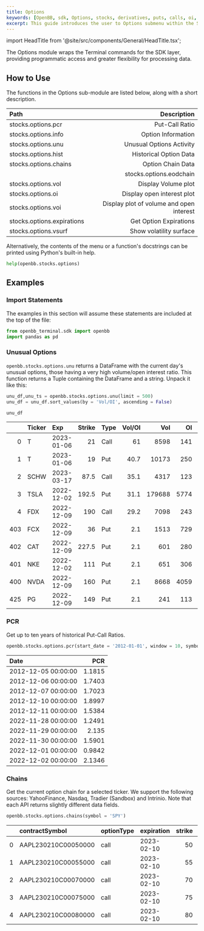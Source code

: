```yaml
---
title: Options
keywords: [OpenBB, sdk, Options, stocks, derivatives, puts, calls, oi, vol, greeks, voi, volatility, vsurf, chains, parity, binom, screen, pricing, hedge, pcr, info, hist, grhist, plot, parity, how to, usage, examples, path, import, unusual options, options]
excerpt: This guide introduces the user to Options submenu within the Stocks menu.
---
```


import HeadTitle from '@site/src/components/General/HeadTitle.tsx';

<HeadTitle title="Options - SDK | OpenBB Docs" />

The Options module wraps the Terminal commands for the SDK layer, providing programmatic access and greater flexibility for processing data.

## How to Use

The functions in the Options sub-module are listed below, along with a short description.

|Path |Description |
|:----|-----------:|
|stocks.options.pcr| Put-Call Ratio |
|stocks.options.info| Option Information |
|stocks.options.unu| Unusual Options Activity|
|stocks.options.hist|Historical Option Data|
|stocks.options.chains | Option Chain Data|
||stocks.options.eodchain | Get End of Day Option Chain Data|
|stocks.options.vol| Display Volume plot|
|stocks.options.oi| Display open interest plot|
|stocks.options.voi| Display plot of volume and open interest|
|stocks.options.expirations| Get Option Expirations|
|stocks.options.vsurf|Show volatility surface|

Alternatively, the contents of the menu or a function's docstrings can be printed using Python's built-in help.

```python
help(openbb.stocks.options)
```

## Examples

### Import Statements

The examples in this section will assume these statements are included at the top of the file:

```python
from openbb_terminal.sdk import openbb
import pandas as pd
```

### Unusual Options

`openbb.stocks.options.unu` returns a DataFrame with the current day's unusual options, those having a very high volume/open interest ratio. This function returns a Tuple containing the DataFrame and a string. Unpack it like this:

```python
unu_df,unu_ts = openbb.stocks.options.unu(limit = 500)
unu_df = unu_df.sort_values(by = 'Vol/OI', ascending = False)

unu_df
```

|    | Ticker   | Exp        |   Strike | Type   |   Vol/OI |    Vol |   OI |   Bid |   Ask |
|---:|:---------|:-----------|---------:|:-------|---------:|-------:|-----:|------:|------:|
|  0 | T        | 2023-01-06 |     21   | Call   |     61   |   8598 |  141 |  0.03 |  0.04 |
|  1 | T        | 2023-01-06 |     19   | Put    |     40.7 |  10173 |  250 |  0.39 |  0.42 |
|  2 | SCHW     | 2023-03-17 |     87.5 | Call   |     35.1 |   4317 |  123 |  3.2  |  3.35 |
|  3 | TSLA     | 2022-12-02 |    192.5 | Put    |     31.1 | 179688 | 5774 |  0.01 |  0.02 |
|  4 | FDX      | 2022-12-09 |    190   | Call   |     29.2 |   7098 |  243 |  0.67 |  0.69 |
| 403 | FCX      | 2022-12-09 |     36   | Put    |      2.1 |  1513 |  729 |  0.04 |  0.06 |
| 402 | CAT      | 2022-12-09 |    227.5 | Put    |      2.1 |   601 |  280 |  0.94 |  1.14 |
| 401 | NKE      | 2022-12-02 |    111   | Put    |      2.1 |   651 |  306 |  0    |  0.01 |
| 400 | NVDA     | 2022-12-09 |    160   | Put    |      2.1 |  8668 | 4059 |  1.06 |  1.08 |
| 425 | PG       | 2022-12-09 |    149   | Put    |      2.1 |   241 |  113 |  0.64 |  0.69 |

### PCR

Get up to ten years of historical Put-Call Ratios.

```python
openbb.stocks.options.pcr(start_date = '2012-01-01', window = 10, symbol = 'SPY')
```

| Date                |    PCR |
|:--------------------|-------:|
| 2012-12-05 00:00:00 | 1.1815 |
| 2012-12-06 00:00:00 | 1.7403 |
| 2012-12-07 00:00:00 | 1.7023 |
| 2012-12-10 00:00:00 | 1.8997 |
| 2012-12-11 00:00:00 | 1.5384 |
| 2022-11-28 00:00:00 | 1.2491 |
| 2022-11-29 00:00:00 | 2.135  |
| 2022-11-30 00:00:00 | 1.5901 |
| 2022-12-01 00:00:00 | 0.9842 |
| 2022-12-02 00:00:00 | 2.1346 |

### Chains

Get the current option chain for a selected ticker.  We support the following sources: YahooFinance, Nasdaq,
Tradier (Sandbox) and Intrinio.  Note that each API returns slightly different data fields.

```python
openbb.stocks.options.chains(symbol = 'SPY')
```

|    | contractSymbol      | optionType   | expiration   |   strike |   lastPrice |    bid |    ask |   openInterest |   volume |   impliedVolatility |
|---:|:--------------------|:-------------|:-------------|---------:|------------:|-------:|-------:|---------------:|---------:|--------------------:|
|  0 | AAPL230210C00050000 | call         | 2023-02-10   |       50 |      101.95 | 101.15 | 102.8  |            153 |       44 |             4.73438 |
|  1 | AAPL230210C00055000 | call         | 2023-02-10   |       55 |       96.6  |  96.15 |  97.85 |             81 |        3 |             4.53125 |
|  2 | AAPL230210C00070000 | call         | 2023-02-10   |       70 |       76.39 |  81.1  |  82.95 |              0 |        1 |             3.63281 |
|  3 | AAPL230210C00075000 | call         | 2023-02-10   |       75 |       79.45 |  76.1  |  78.05 |              2 |        1 |             3.50781 |
|  4 | AAPL230210C00080000 | call         | 2023-02-10   |       80 |       72.55 |  71.1  |  73.05 |              2 |        2 |             3.21094 |
